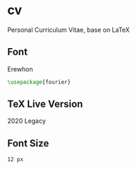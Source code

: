 # cv
Personal Curriculum Vitae, base on LaTeX
## Font
Erewhon 
```latex
\usepackage{fourier}
```
## TeX Live Version
2020 Legacy

## Font Size
`12 px`
